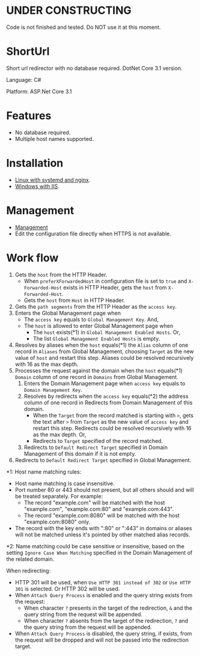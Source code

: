 # UNDER CONSTRUCTING
Code is not finished and tested. Do NOT use it at this moment.

# ShortUrl
Short url redirector with no database required. DotNet Core 3.1 version.

Language: C#

Platform: ASP.Net Core 3.1

# Features

- No database required.
- Multiple host names supported.

# Installation

* [Linux with systemd and nginx](deployment/Linux).
* [Windows with IIS](deployment/Windows).

# Management

* [Management](management)
* Edit the configuration file directly when HTTPS is not available.

# Work flow
1. Gets the ```host``` from the HTTP Header.
   - When ```preferXForwardedHost``` in configuration file is set to ```true``` and ```X-Forwarded-Host``` exists in HTTP Header, gets the ```host``` from ```X-Forwarded-Host```.
   - Gets the ```host``` from ```Host``` in HTTP Header.
2. Gets the ```path segments``` from the HTTP Header as the ```access key```.
3. Enters the Global Management page when
   - The ```access key``` equals to ```Global Management Key```. And,
   - The ```host``` is allowed to enter Global Management page when
     - The ```host``` exists(*1) in ```Global Management Enabled Hosts```. Or,
     - The list ```Global Management Enabled Hosts``` is empty.
4. Resolves by aliases when the ```host``` equals(*1) the ```Alias``` column of one record in ```Aliases``` from Global Management, choosing ```Target``` as the new value of ```host``` and restart this step. Aliases could be resolved recursively with 16 as the max depth.
5. Processes the request against the domain when the ```host``` equals(*1) ```Domain``` column of one record in ```Domains``` from Global Management.
   1. Enters the Domain Management page when ```access key``` equals to ```Domain Management Key```.
   2. Resolves by redirects when the ```access key``` equals(*2) the address column of one record in Redirects from Domain Management of this domain.
      - When the ```Target``` from the record matched is starting with ```>```, gets the text after ```>``` from ```Target``` as the new value of ```access key``` and restart this step. Redirects could be resolved recursively with 16 as the max depth. Or,
      - Redirects to ```Target``` specified of the record matched.
   3. Redirects to ```Default Redirect Target``` specified in Domain Management of this domain if it is not empty.
6. Redirects to ```Default Redirect Target``` specified in Global Management.

*1: Host name matching rules:
- Host name matching is case insensitive.
- Port number 80 or 443 should not present, but all others should and will be treated separately. For example:
  - The record "example.com" will be matched with the host "example.com", "example.com:80" and "example.com:443".
  - The record "example.com:8080" will be matched with the host "example.com:8080" only.
- The record with the key ends with ":80" or ":443" in domains or aliases will not be matched unless it's pointed by other matched alias records.

*2: Name matching could be case sensitive or insensitive, based on the setting ```Ignore Case When Matching``` specified in the Domain Management of the related domain.

When redirecting:
- HTTP 301 will be used, when ```Use HTTP 301 instead of 302``` or ```Use HTTP 301``` is selected. Or HTTP 302 will be used.
- When ```Attach Query Process``` is enabled and the query string exists from the request:
  - When character ```?``` presents in the target of the redirection, ```&``` and the query string from the request will be appended.
  - When character ```?``` absents from the target of the redirection, ```?``` and the query string from the request will be appended.
- When ```Attach Query Process``` is disabled, the query string, if exists, from the request will be dropped and will not be passed into the redirection target.
